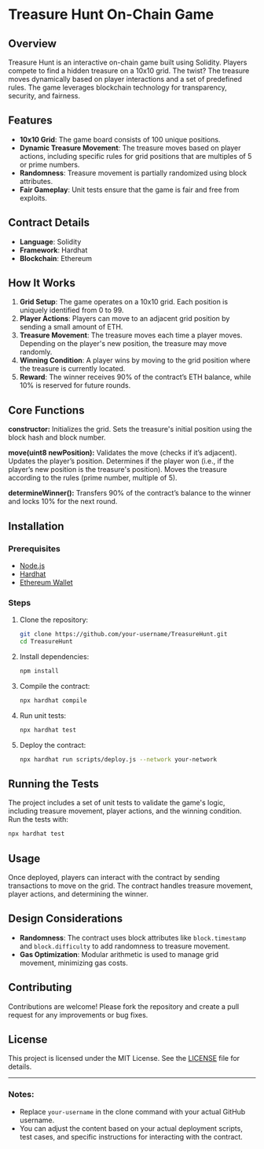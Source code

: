 # Treasure Hunt On-Chain Game

## Overview

Treasure Hunt is an interactive on-chain game built using Solidity. Players compete to find a hidden treasure on a 10x10 grid. The twist? The treasure moves dynamically based on player interactions and a set of predefined rules. The game leverages blockchain technology for transparency, security, and fairness.

## Features

- **10x10 Grid**: The game board consists of 100 unique positions.
- **Dynamic Treasure Movement**: The treasure moves based on player actions, including specific rules for grid positions that are multiples of 5 or prime numbers.
- **Randomness**: Treasure movement is partially randomized using block attributes.
- **Fair Gameplay**: Unit tests ensure that the game is fair and free from exploits.

## Contract Details

- **Language**: Solidity
- **Framework**: Hardhat
- **Blockchain**: Ethereum

## How It Works

1. **Grid Setup**: The game operates on a 10x10 grid. Each position is uniquely identified from 0 to 99.
2. **Player Actions**: Players can move to an adjacent grid position by sending a small amount of ETH.
3. **Treasure Movement**: The treasure moves each time a player moves. Depending on the player's new position, the treasure may move randomly.
4. **Winning Condition**: A player wins by moving to the grid position where the treasure is currently located.
5. **Reward**: The winner receives 90% of the contract’s ETH balance, while 10% is reserved for future rounds.
   
## Core Functions
**constructor:**
Initializes the grid.
Sets the treasure's initial position using the block hash and block number.

**move(uint8 newPosition):**
Validates the move (checks if it’s adjacent).
Updates the player’s position.
Determines if the player won (i.e., if the player’s new position is the treasure's position).
Moves the treasure according to the rules (prime number, multiple of 5).

**determineWinner():**
Transfers 90% of the contract’s balance to the winner and locks 10% for the next round.

## Installation

### Prerequisites

- [Node.js](https://nodejs.org/)
- [Hardhat](https://hardhat.org/)
- [Ethereum Wallet](https://metamask.io/)

### Steps

1. Clone the repository:

    ```bash
    git clone https://github.com/your-username/TreasureHunt.git
    cd TreasureHunt
    ```

2. Install dependencies:

    ```bash
    npm install
    ```

3. Compile the contract:

    ```bash
    npx hardhat compile
    ```

4. Run unit tests:

    ```bash
    npx hardhat test
    ```

5. Deploy the contract:

    ```bash
    npx hardhat run scripts/deploy.js --network your-network
    ```

## Running the Tests

The project includes a set of unit tests to validate the game's logic, including treasure movement, player actions, and the winning condition. Run the tests with:

```bash
npx hardhat test
```

## Usage

Once deployed, players can interact with the contract by sending transactions to move on the grid. The contract handles treasure movement, player actions, and determining the winner.

## Design Considerations

- **Randomness**: The contract uses block attributes like `block.timestamp` and `block.difficulty` to add randomness to treasure movement.
- **Gas Optimization**: Modular arithmetic is used to manage grid movement, minimizing gas costs.

## Contributing

Contributions are welcome! Please fork the repository and create a pull request for any improvements or bug fixes.

## License

This project is licensed under the MIT License. See the [LICENSE](LICENSE) file for details.

---

### Notes:
- Replace `your-username` in the clone command with your actual GitHub username.
- You can adjust the content based on your actual deployment scripts, test cases, and specific instructions for interacting with the contract.

